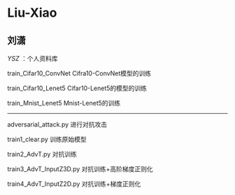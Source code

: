 # Liu-Xiao
刘潇
---

_YSZ_ ：个人资料库 

train_Cifar10_ConvNet   Cifra10-ConvNet模型的训练

train_Cifar10_Lenet5    Cifar10-Lenet5的模型的训练

train_Mnist_Lenet5    Mnist-Lenet5的训练

---

adversarial_attack.py   进行对抗攻击

train1_clear.py   训练原始模型

train2_AdvT.py    对抗训练

train3_AdvT_InputZ3D.py   对抗训练+高阶梯度正则化

train4_AdvT_InputZ2D.py   对抗训练+梯度正则化
